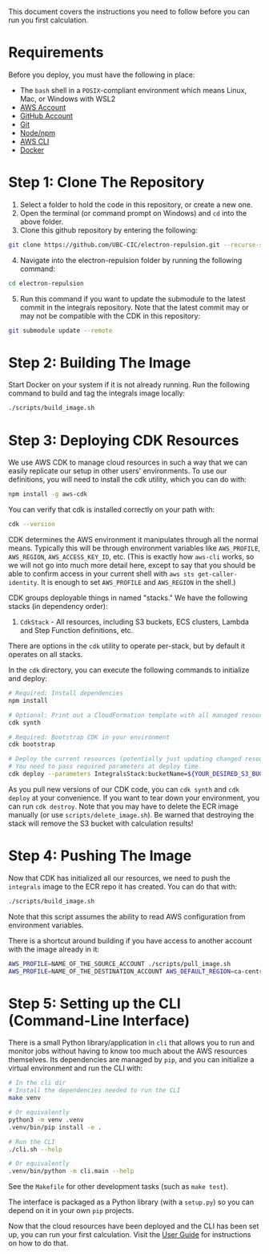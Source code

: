 This document covers the instructions you need to follow before you can run you first calculation.

# Requirements

Before you deploy, you must have the following in place:

* The `bash` shell in a `POSIX`-compliant environment which means Linux, Mac, or Windows with WSL2
* [AWS Account](https://aws.amazon.com/account/)
* [GitHub Account](https://github.com/)
* [Git](https://git-scm.com/book/en/v2/Getting-Started-Installing-Git)
* [Node/npm](https://nodejs.org/en/download/)
* [AWS CLI](https://aws.amazon.com/cli/)
* [Docker](https://docs.docker.com/get-docker/)


# Step 1: Clone The Repository

1. Select a folder to hold the code in this repository, or create a new one.
2. Open the terminal (or command prompt on Windows) and `cd` into the above folder.
3. Clone this github repository by entering the following:
```bash
git clone https://github.com/UBC-CIC/electron-repulsion.git --recurse-submodules
```
4. Navigate into the electron-repulsion folder by running the following command:
```bash
cd electron-repulsion
```
5. Run this command if you want to update the submodule to the latest commit in the integrals repository. Note that the latest commit may or may not be compatible with the CDK in this repository:
```bash
git submodule update --remote
```

# Step 2: Building The Image

Start Docker on your system if it is not already running. Run the following command to build and tag the integrals image locally:

```bash
./scripts/build_image.sh
```

# Step 3: Deploying CDK Resources

We use AWS CDK to manage cloud resources in such a way that we can easily replicate our setup in other users' environments. To use our definitions, you will need to install the cdk utility, which you can do with:

```bash
npm install -g aws-cdk
```

You can verify that cdk is installed correctly on your path with:

```bash
cdk --version
```

CDK determines the AWS environment it manipulates through all the normal means. Typically this will be through environment variables like `AWS_PROFILE`, `AWS_REGION`, `AWS_ACCESS_KEY_ID`, etc. (This is exactly how `aws-cli` works, so we will not go into much more detail here, except to say that you should be able to confirm access in your current shell with `aws sts get-caller-identity`. It is enough to set `AWS_PROFILE` and `AWS_REGION` in the shell.)

CDK groups deployable things in named "stacks." We have the following stacks (in dependency order):

1. `CdkStack` - All resources, including S3 buckets, ECS clusters, Lambda and Step Function definitions, etc.

There are options in the `cdk` utility to operate per-stack, but by default it operates on all stacks.

In the `cdk` directory, you can execute the following commands to initialize and deploy:

```bash
# Required: Install dependencies
npm install

# Optional: Print out a CloudFormation template with all managed resources
cdk synth

# Required: Bootstrap CDK in your environment
cdk bootstrap

# Deploy the current resources (potentially just updating changed resources, or doing nothing if up-to-date)
# You need to pass required parameters at deploy time.
cdk deploy --parameters IntegralsStack:bucketName=${YOUR_DESIRED_S3_BUCKET_TO_CREATE}
```

As you pull new versions of our CDK code, you can `cdk synth` and `cdk deploy` at your convenience. If you want to tear down your environment, you can run `cdk destroy`. Note that you may have to delete the ECR image manually (or use `scripts/delete_image.sh`). Be warned that destroying the stack will remove the S3 bucket with calculation results!

# Step 4: Pushing The Image

Now that CDK has initialized all our resources, we need to push the `integrals` image to the ECR repo it has created. You can do that with:

```bash
./scripts/build_image.sh
```

Note that this script assumes the ability to read AWS configuration from environment variables.

There is a shortcut around building if you have access to another account with the image already in it:

```bash
AWS_PROFILE=NAME_OF_THE_SOURCE_ACCOUNT ./scripts/pull_image.sh
AWS_PROFILE=NAME_OF_THE_DESTINATION_ACCOUNT AWS_DEFAULT_REGION=ca-central-1 ./scripts/push_image.sh
```

# Step 5: Setting up the CLI (Command-Line Interface)

There is a small Python library/application in `cli` that allows you to run and monitor jobs without having to know too much about the AWS resources themselves. Its dependencies are managed by `pip`, and you can initialize a virtual environment and run the CLI with:

```bash
# In the cli dir
# Install the dependencies needed to run the CLI
make venv

# Or equivalently
python3 -m venv .venv
.venv/bin/pip install -e .

# Run the CLI
./cli.sh --help

# Or equivalently
.venv/bin/python -m cli.main --help
```

See the `Makefile` for other development tasks (such as `make test`).

The interface is packaged as a Python library (with a `setup.py`) so you can depend on it in your own `pip` projects.

Now that the cloud resources have been deployed and the CLI has been set up, you can run your first calculation. Visit the [User Guide](./user_guide.md) for instructions on how to do that.

